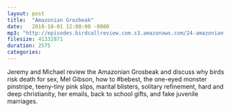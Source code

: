```yaml
---
layout: post
title:  "Amazonian Grozbeak"
date:   2018-10-01 12:00:00 -0800
mp3: "http://episodes.birdcallreview.com.s3.amazonaws.com/24-amazonian-grosbeak.mp3"
filesize: 41332871
duration: 2575
categories:
---
```


Jeremy and Michael review the Amazonian Grosbeak and discuss why birds risk death for sex, Mel Gibson, how to #bebest, the one-eyed monster pinstripe, teeny-tiny pink slips, marital blisters, solitary refinement, hard and deep christianity, her emails, back to school gifts, and fake  juvenile marriages.